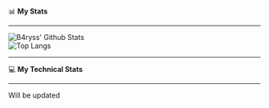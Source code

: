 📊 **My Stats**

-------


 ![B4ryss' Github Stats](https://github-readme-stats.vercel.app/api?username=b4ryss&theme=dark&show_icons=true)  <br>
 ![Top Langs](https://github-readme-stats.vercel.app/api/top-langs/?username=b4ryss&theme=dark&layout=compact)



------ 

💻 **My Technical Stats**

------

Will be updated
